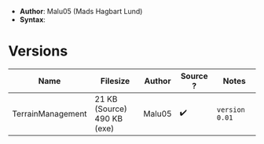 - **Author**: Malu05 (Mads Hagbart Lund)
- **Syntax**:


# Versions

| Name              | Filesize                        | Author | Source ? | Notes |
| ----------------- | ------------------------------- | ------ | -------- | ----- |
| TerrainManagement | 21 KB (Source)<br/>490 KB (exe) | Malu05 | ✔️       | `version 0.01`      |
